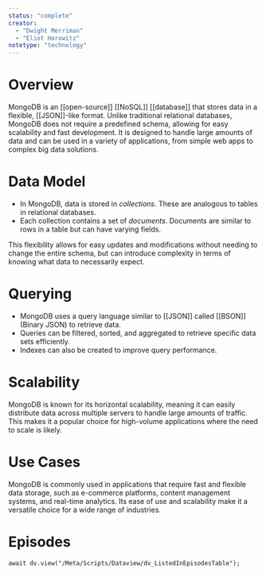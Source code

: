 ```yaml
---
status: "complete"
creator: 
  - "Dwight Merriman"
  - "Eliot Horowitz"
notetype: "technology"
---
```


# Overview
MongoDB is an [[open-source]] [[NoSQL]] [[database]] that stores data in a flexible, [[JSON]]-like format. Unlike traditional relational databases, MongoDB does not require a predefined schema, allowing for easy scalability and fast development. It is designed to handle large amounts of data and can be used in a variety of applications, from simple web apps to complex big data solutions.

# Data Model
- In MongoDB, data is stored in *collections*. These are analogous to tables in relational databases.
- Each collection contains a set of *documents*. Documents are similar to rows in a table but can have varying fields. 

This flexibility allows for easy updates and modifications without needing to change the entire schema, but can introduce complexity in terms of knowing what data to necessarily expect.

# Querying
- MongoDB uses a query language similar to [[JSON]] called [[BSON]] (Binary JSON) to retrieve data. 
- Queries can be filtered, sorted, and aggregated to retrieve specific data sets efficiently. 
- Indexes can also be created to improve query performance.

# Scalability
MongoDB is known for its horizontal scalability, meaning it can easily distribute data across multiple servers to handle large amounts of traffic. This makes it a popular choice for high-volume applications where the need to scale is likely.

# Use Cases
MongoDB is commonly used in applications that require fast and flexible data storage, such as e-commerce platforms, content management systems, and real-time analytics. Its ease of use and scalability make it a versatile choice for a wide range of industries.

# Episodes
```dataviewjs
await dv.view("/Meta/Scripts/Dataview/dv_ListedInEpisodesTable");
```

